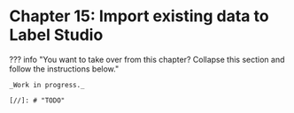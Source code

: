 # Chapter 15: Import existing data to Label Studio

??? info "You want to take over from this chapter? Collapse this section and follow the instructions below."

    _Work in progress._

    [//]: # "TODO"
